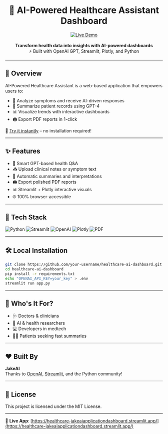 
<h1 align="center">🏥 AI-Powered Healthcare Assistant Dashboard</h1>

<p align="center">
  <a href="https://healthcare-jakeaiapplicationdashboard.streamlit.app/">
    <img src="https://img.shields.io/badge/🌐%20Live%20Demo-Click%20Here-brightgreen?style=for-the-badge" alt="Live Demo">
  </a>
  <br><br>
  <strong>Transform health data into insights with AI-powered dashboards</strong><br>
  ⚡ Built with OpenAI GPT, Streamlit, Plotly, and Python
</p>

---

## 🧠 Overview

AI-Powered Healthcare Assistant is a web-based application that empowers users to:
- 🧠 Analyze symptoms and receive AI-driven responses
- 📄 Summarize patient records using GPT-4
- 📊 Visualize trends with interactive dashboards
- 🖨️ Export PDF reports in 1-click

🚀 [Try it instantly](https://healthcare-jakeaiapplicationdashboard.streamlit.app/) – no installation required!

---

## ✨ Features

- 🧠 Smart GPT-based health Q&A
- 📥 Upload clinical notes or symptom text
- 📄 Automatic summaries and interpretations
- 🖨️ Export polished PDF reports
- 📊 Streamlit + Plotly interactive visuals
- 🌐 100% browser-accessible

---

## 🧰 Tech Stack

![Python](https://img.shields.io/badge/Python-3.11-blue?style=flat-square&logo=python)
![Streamlit](https://img.shields.io/badge/Streamlit-%23FF4B4B.svg?style=flat-square&logo=streamlit&logoColor=white)
![OpenAI](https://img.shields.io/badge/OpenAI-GPT-green?style=flat-square&logo=openai)
![Plotly](https://img.shields.io/badge/Plotly-Visualization-lightblue?style=flat-square&logo=plotly)
![PDF](https://img.shields.io/badge/PDF-FPDF/ReportLab-yellow?style=flat-square)

---

## 🛠️ Local Installation

```bash
git clone https://github.com/your-username/healthcare-ai-dashboard.git
cd healthcare-ai-dashboard
pip install -r requirements.txt
echo "OPENAI_API_KEY=your_key" > .env
streamlit run app.py
```

---

## 👥 Who's It For?

- 🩺 Doctors & clinicians
- 🧪 AI & health researchers
- 💻 Developers in medtech
- 🧍‍♂️ Patients seeking fast summaries

---

## ❤️ Built By

**JakeAI**  
Thanks to [OpenAI](https://openai.com), [Streamlit](https://streamlit.io), and the Python community!

---

## 📄 License

This project is licensed under the MIT License.

---

📎 **Live App**: [https://healthcare-jakeaiapplicationdashboard.streamlit.app/](https://healthcare-jakeaiapplicationdashboard.streamlit.app/)
